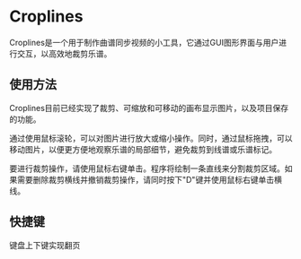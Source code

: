 # Croplines

Croplines是一个用于制作曲谱同步视频的小工具，它通过GUI图形界面与用户进行交互，以高效地裁剪乐谱。

## 使用方法

Croplines目前已经实现了裁剪、可缩放和可移动的画布显示图片，以及项目保存的功能。

通过使用鼠标滚轮，可以对图片进行放大或缩小操作。同时，通过鼠标拖拽，可以移动图片，以便更方便地观察乐谱的局部细节，避免裁剪到线谱或乐谱标记。

要进行裁剪操作，请使用鼠标右键单击。程序将绘制一条直线来分割裁剪区域。如果需要删除裁剪横线并撤销裁剪操作，请同时按下"D"键并使用鼠标右键单击横线。

## 快捷键

键盘上下键实现翻页